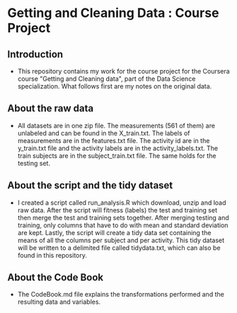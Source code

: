 Getting and Cleaning Data : Course Project
=============================================


Introduction
------------

* This repository contains my work for the course project for the Coursera course "Getting and Cleaning data", part of the Data Science specialization. What follows first are my notes on the original data.


About the raw data
------------------

* All datasets are in one zip file. The measurements (561 of them) are unlabeled and can be found in the X_train.txt. The labels of measurements are in the features.txt file. The activity id are in the y_train.txt file and the activity labels are in the activity_labels.txt. The train subjects are in the subject_train.txt file. The same holds for the testing set.


About the script and the tidy dataset
-------------------------------------

* I created a script called run_analysis.R which download, unzip and load raw data. After the script will fitness (labels) the test and training set then merge the test and training sets together. After merging testing and training, only columns that have to do with mean and standard deviation are kept. Lastly, the script will create a tidy data set containing the means of all the columns per subject and per activity. This tidy dataset will be written to a delimited file called tidydata.txt, which can also be found in this repository.


About the Code Book
-------------------

* The CodeBook.md file explains the transformations performed and the resulting data and variables.
